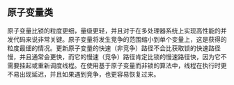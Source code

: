## 原子变量类 ##

原子变量比锁的粒度更细，量级更轻，并且对于在多处理器系统上实现高性能的并发代码来说非常关键。原子变量将发生竞争的范围缩小到单个变量上，这是获得的粒度最细的情况。更新原子变量的快速（非竞争）路径不会比获取锁的快速路径慢，并且通常会更快，而它的慢速（竞争）路径肯定比锁的慢速路径快，因为它不需要挂起或重新调度线程。在使用基于原子变量而非锁的算法中，线程在执行时更不易出现延迟，并且如果遇到竞争，也更容易恢复过来。